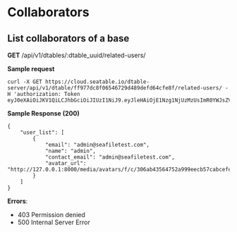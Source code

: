 # Collaborators

## List collaborators of a base

**GET** /api/v1/dtables/:dtable_uuid/related-users/

**Sample request**

```
curl -X GET https://cloud.seatable.io/dtable-server/api/v1/dtable/ff977dc8f06546729d489defd64cfe8f/related-users/ -H 'authorization: Token eyJ0eXAiOiJKV1QiLCJhbGciOiJIUzI1NiJ9.eyJleHAiOjE1Nzg1NjUzMzUsImR0YWJsZV91dWlkIjoiZmY5NzdkYzhmMDY1NDY3MjlkNDg5ZGVmZDY0Y2ZlOGYiLCJ1c2VybmFtZSI6ImFkbWluQHNlYWZpbGV0ZXN0LmNvbSIsInBlcm1pc3Npb24iOiJydyJ9.7j3nTzViP9LxINGIxf9YR8KyWs633DHRW7SyfXvOF7Y'

```

**Sample Response (200)**

```
{
    "user_list": [
        {
            "email": "admin@seafiletest.com",
            "name": "admin",
            "contact_email": "admin@seafiletest.com",
            "avatar_url": "http://127.0.0.1:8000/media/avatars/f/c/306ab43564752a999eecb57cabcefe/resized/80/e9d4953412684d3eccf7eaed805541f1_WuoaewF.png"
        }
    ]
}

```

**Errors**:

* 403 Permission denied
* 500 Internal Server Error


